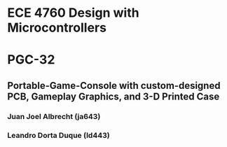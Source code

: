 # ECE 4760 Design with Microcontrollers

# PGC-32
## Portable-Game-Console with custom-designed PCB, Gameplay Graphics, and 3-D Printed Case

### Juan Joel Albrecht (ja643)
### Leandro Dorta Duque (ld443)

